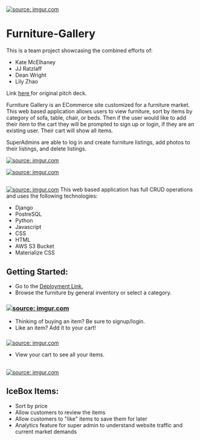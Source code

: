 <a href="https://imgur.com/I7QcQy6"><img src="https://i.imgur.com/I7QcQy6t.png?1" title="source: imgur.com" /></a>
# Furniture-Gallery

This is a team project showcasing the combined efforts of:

* Kate McElhaney
* JJ Ratzlaff
* Dean Wright
* Lily Zhao

Link <a style="align: right" href="https://docs.google.com/presentation/d/1Oo1V7HJ7klWfCROy4JkH_nZ-qNPH9DPdQ6GM67DtxWE/edit?usp=sharing"  > here </a> for original pitch deck.


Furniture Gallery is an ECommerce site customized for a furniture market. This web based application allows users to view furniture, sort by items by category of sofa, table, chair, or beds. Then if the user would like to add their item to the cart they will be prompted to sign up or login, if they are an existing user. Their cart will show all items.


SuperAdmins are able to log in and create furniture listings, add photos to their listings, and delete listings.

<a href="https://imgur.com/py9m6nd"><img src="https://i.imgur.com/py9m6ndb.png" title="source: imgur.com" /></a>

<a href="https://imgur.com/o3jBsa8"><img src="https://i.imgur.com/o3jBsa8b.png" title="source: imgur.com" /></a>



## 
<a href="https://imgur.com/CCWFi9s"><img src="https://i.imgur.com/CCWFi9s.png" title="source: imgur.com" /></a>
This web based application has full CRUD operations and uses the following technologies:


* Django
* PostreSQL
* Python
* Javascript
* CSS
* HTML
* AWS S3 Bucket
* Materialize CSS






## Getting Started:


* Go to the <a href="https://furniture-gallery-1niy.onrender.com">  Deployment Link.</a>
* Browse the furniture by general inventory or select a category.
### <a href="https://imgur.com/pWyDNoQ"><img src="https://i.imgur.com/pWyDNoQb.png" title="source: imgur.com" /></a>

* Thinking of buying an item? Be sure to signup/login.
* Like an item? Add it to your cart!
###
<a href="https://imgur.com/nwzwXPX"><img src="https://i.imgur.com/nwzwXPXb.png" title="source: imgur.com" /></a>
* View your cart to see all your items.
##
<a href="https://imgur.com/DFFcx4F"><img src="https://i.imgur.com/DFFcx4Fb.png" title="source: imgur.com" /></a>

###




## IceBox Items:
* Sort by price
* Allow customers to review the items
* Allow customers to "like" items to save them for later
* Analytics feature for super admin to understand website traffic and current market demands

